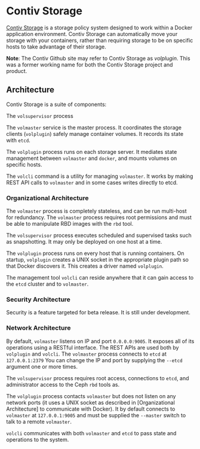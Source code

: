 # Contiv Storage

[Contiv Storage](https://github.com/contiv/volplugin "Title") is a storage policy system designed to work within a Docker application environment. Contiv Storage can automatically move your storage with your containers, rather than requiring storage to be on specific hosts to take advantage of their storage.

**Note**: The Contiv Github site may refer to Contiv Storage as *volplugin*. This was a former working name for both the Contiv Storage project and product. 

## Architecture

Contiv Storage is a suite of components:

The `volsupervisor` process 

The `volmaster` service is the master process. It coordinates the storage clients (`volplugin`) safely manage container volumes. It records its state with `etcd`.

The `volplugin` process runs on each storage server. It mediates state management between `volmaster` and `docker`, and mounts volumes on specific hosts.

The `volcli` command is a utility for managing `volmaster`. It works by making REST API calls to `volmaster` and in some cases writes directly to etcd.

### Organizational Architecture

The `volmaster` process is completely stateless, and can be run multi-host for redundancy. The `volmaster` process requires root permissions and must be able to manipulate RBD images with the `rbd` tool.

The `volsupervisor` process executes scheduled and supervised tasks such as snapshotting. It may only be deployed on one host at a time.

The `volplugin` process runs on every host that is running containers. On startup, `volplugin` creates a UNIX socket in the appropriate plugin path so that Docker discovers it. This creates a driver named `volplugin`.

The management tool `volcli` can reside anywhere that it can gain access to the `etcd` cluster and to `volmaster`.

### Security Architecture

Security is a feature targeted for beta release. It is still under development.

### Network Architecture

By default, `volmaster` listens on IP and port `0.0.0.0:9005`. It exposes all of its operations using a RESTful interface. The REST APIs are used both by `volplugin` and `volcli`. The `volmaster` process connects to `etcd` at `127.0.0.1:2379` You can change the IP and port by supplying  the `--etcd` argument one or more times.

The `volsupervisor` process requires root access, connections to `etcd`, and administrator access to the Ceph `rbd` tools as.

The `volplugin` process contacts `volmaster` but does not listen on any network ports (it uses a UNIX socket as described in [Organizational Architecture] to communicate with Docker). It by default connects to `volmaster` at `127.0.0.1:9005` and must be supplied the `--master` switch to talk to a remote `volmaster`.

`volcli` communicates with both `volmaster` and `etcd` to pass state and operations to the system.

